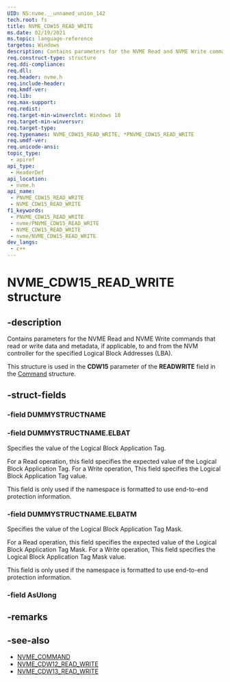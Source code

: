 ```yaml
---
UID: NS:nvme.__unnamed_union_142
tech.root: fs 
title: NVME_CDW15_READ_WRITE
ms.date: 02/19/2021 
ms.topic: language-reference
targetos: Windows
description: Contains parameters for the NVME Read and NVME Write commands that read or write data and metadata, if applicable, to and from the NVM controller for the specified Logical Block Addresses (LBA).
req.construct-type: structure
req.ddi-compliance: 
req.dll: 
req.header: nvme.h
req.include-header: 
req.kmdf-ver: 
req.lib: 
req.max-support: 
req.redist: 
req.target-min-winverclnt: Windows 10 
req.target-min-winversvr: 
req.target-type: 
req.typenames: NVME_CDW15_READ_WRITE, *PNVME_CDW15_READ_WRITE
req.umdf-ver: 
req.unicode-ansi: 
topic_type:
 - apiref
api_type:
 - HeaderDef
api_location:
 - nvme.h
api_name:
 - PNVME_CDW15_READ_WRITE
 - NVME_CDW15_READ_WRITE
f1_keywords:
 - PNVME_CDW15_READ_WRITE
 - nvme/PNVME_CDW15_READ_WRITE
 - NVME_CDW15_READ_WRITE
 - nvme/NVME_CDW15_READ_WRITE
dev_langs:
 - c++
---
```


# NVME_CDW15_READ_WRITE structure

## -description

Contains parameters for the NVME Read and NVME Write commands that read or write data and metadata, if applicable, to and from the NVM controller for the specified Logical Block Addresses (LBA).

This structure is used in the **CDW15** parameter of the **READWRITE** field in the [Command](ns-nvme-nvme_command.md) structure.

## -struct-fields

### -field DUMMYSTRUCTNAME

### -field DUMMYSTRUCTNAME.ELBAT

Specifies the value of the Logical Block Application Tag.

For a Read operation, this field specifies the expected value of the Logical Block Application Tag.
For a Write operation, This field specifies the Logical Block Application Tag value.

This field is only used if the namespace is formatted to use end-to-end protection information.

### -field DUMMYSTRUCTNAME.ELBATM

Specifies the value of the Logical Block Application Tag Mask.

For a Read operation, this field specifies the expected value of the Logical Block Application Tag Mask.
For a Write operation, This field specifies the Logical Block Application Tag Mask value.

This field is only used if the namespace is formatted to use end-to-end protection information.

### -field AsUlong

## -remarks

## -see-also

- [NVME_COMMAND](ns-nvme-nvme_command.md)
- [NVME_CDW12_READ_WRITE](ns-nvme-nvme_cdw12_read_write.md)
- [NVME_CDW13_READ_WRITE](ns-nvme-nvme_cdw13_read_write.md)
